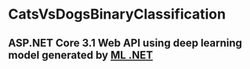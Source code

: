 # CatsVsDogsBinaryClassification
## ASP.NET Core 3.1 Web API using deep learning model generated by [ML .NET](https://dotnet.microsoft.com/apps/machinelearning-ai/ml-dotnet)
